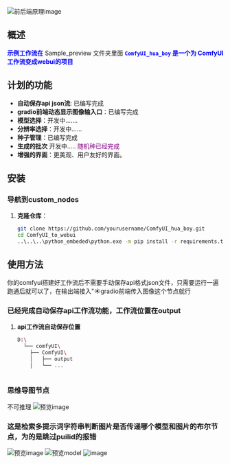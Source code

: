 
![前后端原理image](https://github.com/kungful/ComfyUI_to_webui/blob/f3b459882f6f9961559f166f21719d662a575584/Sample_preview/%E5%89%8D%E5%90%8E%E7%AB%AF%E5%AF%B9%E6%8E%A5%E5%8E%9F%E7%90%862.png)

## 概述
<span style="color:blue;">**示例工作流在**</span> Sample_preview 文件夹里面
<span style="color:blue;">**`ComfyUI_hua_boy` 是一个为 ComfyUI工作流变成webui的项目**</span>

## 计划的功能
- **自动保存api json流**: 已编写完成
- **gradio前端动态显示图像输入口**：已编写完成
- **模型选择**：开发中.......
- **分辨率选择**：开发中......
- **种子管理**：已编写完成
- **生成的批次** 开发中.....
  <span style="color:purple;">随机种已经完成</span>
- **增强的界面**：更美观、用户友好的界面。

## 安装

### 导航到custom_nodes
1. **克隆仓库**：
   ```bash
   git clone https://github.com/yourusername/ComfyUI_hua_boy.git
   cd ComfyUI_to_webui
   ..\..\..\python_embeded\python.exe -m pip install -r requirements.txt
## 使用方法
你的comfyui搭建好工作流后不需要手动保存api格式json文件，只需要运行一遍跑通后就可以了，在输出端接入"☀️gradio前端传入图像这个节点就行

### 已经完成自动保存api工作流功能，工作流位置在output
1. **api工作流自动保存位置**
   ```bash
   D:\
     └── comfyUI\
       ├── ComfyUI\
       │   ├── output
       │   └── ...
     


### 思维导图节点
不可推理
![预览image](https://github.com/kungful/ComfyUI_to_webui/blob/4af4203a114cef054bf31287f1f191fa8b0f5742/Sample_preview/6b8564af2dbb2b75185f0bcc7cf5cd5.png)

### 这是检索多提示词字符串判断图片是否传递哪个模型和图片的布尔节点，为的是跳过puilid的报错
![预览image](https://github.com/kungful/ComfyUI_to_webui/blob/4af4203a114cef054bf31287f1f191fa8b0f5742/Sample_preview/image.png)
![预览model](https://github.com/kungful/ComfyUI_to_webui/blob/4af4203a114cef054bf31287f1f191fa8b0f5742/Sample_preview/model.png)
![image](https://github.com/user-attachments/assets/85867dab-ded0-46f3-b0f7-a1e3e0843600)
